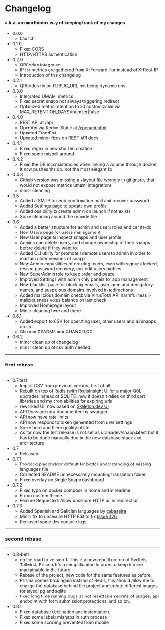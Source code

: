 # Changelog

#### a.k.a. an unorthodox way of keeping track of my changes

- 0.0.0
  - Launch
- 0.1.0
  - Fixed CORS
  - HTTP/HTTPS authentication
- 0.2.0
  - QRCodes integrated
  - IP for metrics are gathered from X-Forward-For instead of X-Real-IP
  - Introduction of this changelog
- 0.2.1
  - QRCodes fix on PUBLIC_URL not being dynamic env
- 0.3.0
  - Integrated UMAMI metrics
  - Fixed secret snapp not always triggering redirect
  - Optimized metric retention to 30 customizable via MAX_RETENTION_DAYS=number|false
- 0.4.0
  - REST API at /api
  - OpenApi via Redoc-Static at [/openapi.html](http://snapp.li/openapi.html)
  - Updated FrontEnd
  - Updated minor fixes on REST API docs
- 0.4.1
  - Fixed regex in new shorten creation
  - Fixed some mispell around
- 0.4.2
  - Fixed the DB inconsistencies when linking a volume through docker. It now pushes the db. not the most elegant fix.
- 0.4.3
  - Github version was missing a +layout file wrongly in gitignore, that would not expose metrics umami integrations
  - minor cleaning
- 0.5
  - Added a SMTP to send confirmation mail and recover password
  - Added Settings page to update own profile
  - Added ossibility to create admin on launch if not exists
  - Some cleaning around the reamde file
- 0.6
  - Added a better structure for admin and users roles and can(t)-do
  - New Users page for users management
  - New User page to inspect snapps and user profile
  - Admins can delete users, and change ownership of their snapps before delete if they want to.
  - Added CLI utility for promote / demote users to admin in order to mantain older versions of snapp
  - New Admin capabilities of creating users, even with signups locked, resend password recovery, and edit users profiles.
  - New SuperAdmin role to keep order and peace
  - Improved Settings with admin only panels for app management
  - New blacklist page for blocking emails, username and derogatory names, and suspicious domains involved in redirections
  - Added malicious domain check via VirusTotal API harmfullness > maliciousness votes balance on last check
  - Improved Homepage layout
  - Minor cleaning here and there
- 0.6.1
  - Added export to CSV for operating user, other users and all snapps on db.
  - Cleaned README and CHANGELOG
- 0.6.2
  - minor clean up of changelog
  - minor clean up of csv auth needed

---

### first rebase

---

- 0.7.test
  - Import CSV from previous version, first of all
  - Rebuilt on top of Redis (with RedisInsight UI for a major QOL upgrade) instead of SQLITE, now it doesn't relies on third part libraries and my cron abilities for expiring urls
  - reworked UI, now based on [Skeleton.dev UI](https://skeleton.dev)
  - API Docs are now documented by swagger
  - API now have rate limits
  - API now respond to token generated from user settings
  - Some here and there quality of life
  - As for now the test release is not set as uraniadev/snapp:latest but it has to be done manually due to the new database stack and architecture
- 0.7
  - Released
- 0.7.1
  - Provided placeholder default for better understanding of missing languages file
  - Corrected README unnecessarely mounting translation folder
  - Fixed overlay on Single Snapp dashboard
- 0.7.2
  - Fixed typo on docker compose in home and in readme
  - Fix on custom theme
  - Feature Requested: Allow unsecure HTTP url in redirection
- 0.7.3
  - Added Spanish and Galician languages by [cabaseira](https://github.com/cabaseira)
  - Minor fix to unsecure HTTP Edit to fix [Issue #26](https://github.com/urania-dev/snapp/issues/26)
  - Removed some dev console.logs.

---

### second rebase

---

- 0.8-beta
  - on the road to version 1: This is a new rebuilt on top of Svelte5, Tailwind, Prisma. It's a semplification in order to keep it more mantainable in the future.
  - Rebase of the project, new code for the same features as before.
  - Prisma comes back again instead of Redis, this should allow me to change the database behind the project and create different images for mysql pg and sqlite
  - fixed long time running bugs as not resettable secrets of usages, api endpoint with form submission protections, and so on.
- 0.8.1
  - Fixed database declination and instantiation.
  - Fixed some labels mishaps in auth process
  - Fixed some scrolling prevented from mobile
